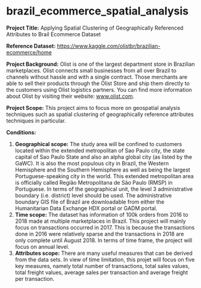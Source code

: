 # brazil_ecommerce_spatial_analysis

**Project Title:** 
Applying Spatial Clustering of Geographically Referenced Attributes to Brail Ecommerce Dataset

**Reference Dataset:** 
https://www.kaggle.com/olistbr/brazilian-ecommerce/home

**Project Background:** 
Olist is one of the largest department store in Brazilian marketplaces. Olist connects small businesses from all over Brazil to channels without hassle and with a single contract. Those merchants are able to sell their products through the Olist Store and ship them directly to the customers using Olist logistics partners. You can find more information about Olist by visiting their website: www.olist.com.

**Project Scope:** 
This project aims to focus more on geospatial analysis techniques such as spatial clustering of geographically reference attributes techniques in particular. 

**Conditions:**  
1. **Geographical scope:**  The study area will be confined to customers located within the extended metropolitan of Sao Paulo city, the state capital of Sao Paulo State and also an alpha global city (as listed by the GaWC). It is also the most populous city in Brazil, the Western Hemisphere and the Southern Hemisphere as well as being the largest Portuguese-speaking city in the world. This extended metropolitan area is officially called Região Metropolitana de São Paulo (RMSP) in Portuguese. In terms of the geographical unit, the level 3 administrative boundary (i.e. district) level should be used. The administrative boundary GIS file of Brazil are downloadable from either the Humanitarian Data Exchange HDX portal or GADM portal.
2. **Time scope:**  The dataset has information of 100k orders from 2016 to 2018 made at multiple marketplaces in Brazil. This project will mainly focus on transactions occurred in 2017. This is because the transactions done in 2016 were relatively sparse and the transactions in 2018 are only complete until August 2018. In terms of time frame, the project will focus on annual level.
3. **Attributes scope:** There are many useful measures that can be derived from the data sets. In view of time limitation, this projet will focus on five key measures, namely total number of transactions, total sales values, total freight values, average sales per transaction and average freight per transaction.




